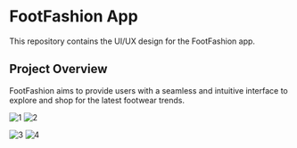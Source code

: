 <h1> FootFashion App</h1>

<p>This repository contains the UI/UX design for the FootFashion app.</p>

<h2>Project Overview</h2>

<p>FootFashion aims to provide users with a seamless and intuitive interface to explore and shop for the latest footwear trends.</p>

![1](https://github.com/DevPatel1109/FootFashion/assets/96563522/014c42b5-f78c-4d24-98b0-553645b725d7)         ![2](https://github.com/DevPatel1109/FootFashion/assets/96563522/8bf0f395-378b-481c-9027-ba9f07af7934)

![3](https://github.com/DevPatel1109/FootFashion/assets/96563522/4992d59e-86db-4132-9766-3f3b330f6907)         ![4](https://github.com/DevPatel1109/FootFashion/assets/96563522/236ae9f7-1453-4d96-bac3-a3848cb8dd80)






